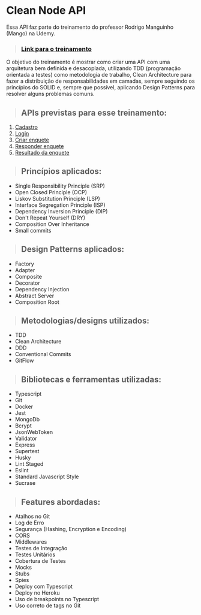 # **Clean Node API**

Essa API faz parte do treinamento do professor Rodrigo Manguinho (Mango) na Udemy.

> ### [Link para o treinamento](https://www.udemy.com/course/tdd-com-mango/?referralCode=B53CE5CA2B9AFA5A6FA1)

O objetivo do treinamento é mostrar como criar uma API com uma arquitetura bem definida e desacoplada, utilizando TDD (programação orientada a testes) como metodologia de trabalho, Clean Architecture para fazer a distribuição de responsabilidades em camadas, sempre seguindo os princípios do SOLID e, sempre que possível, aplicando Design Patterns para resolver alguns problemas comuns.

> ## APIs previstas para esse treinamento:

1. [Cadastro](./requirements/signup.md)
1. [Login](./requirements/login.md)
1. [Criar enquete](./requirements/add-survey.md)
1. [Responder enquete](./requirements/answer-survey.md)
1. [Resultado da enquete](./requirements/survey-result.md)

> ## Princípios aplicados:
* Single Responsibility Principle (SRP)
* Open Closed Principle (OCP)
* Liskov Substitution Principle (LSP)
* Interface Segregation Principle (ISP)
* Dependency Inversion Principle (DIP)
* Don't Repeat Yourself (DRY)
* Composition Over Inheritance
* Small commits

> ## Design Patterns aplicados:
* Factory
* Adapter
* Composite
* Decorator
* Dependency Injection
* Abstract Server
* Composition Root

> ## Metodologias/designs utilizados:
* TDD
* Clean Architecture
* DDD
* Conventional Commits
* GitFlow

> ## Bibliotecas e ferramentas utilizadas:
* Typescript
* Git
* Docker
* Jest
* MongoDb
* Bcrypt
* JsonWebToken
* Validator
* Express
* Supertest
* Husky
* Lint Staged
* Eslint
* Standard Javascript Style
* Sucrase

> ## Features abordadas:
* Atalhos no Git
* Log de Erro
* Segurança (Hashing, Encryption e Encoding)
* CORS
* Middlewares
* Testes de Integração
* Testes Unitários
* Cobertura de Testes
* Mocks
* Stubs
* Spies
* Deploy com Typescript
* Deploy no Heroku
* Uso de breakpoints no Typescript
* Uso correto de tags no Git